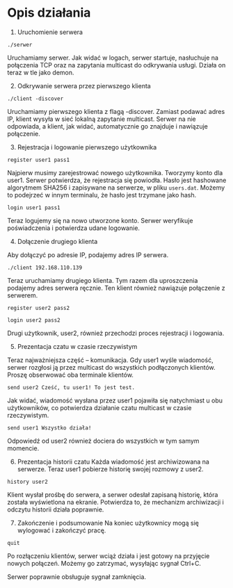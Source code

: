 # Opis działania

1. Uruchomienie serwera
```
./serwer
```

Uruchamiamy serwer. Jak widać w logach, serwer startuje, nasłuchuje na połączenia TCP oraz na zapytania multicast do odkrywania usługi. Działa on teraz w tle jako demon.

2. Odkrywanie serwera przez pierwszego klienta

```
./client -discover
```

Uruchamiamy pierwszego klienta z flagą -discover. Zamiast podawać adres IP, klient wysyła w sieć lokalną zapytanie multicast. Serwer na nie odpowiada, a klient, jak widać, automatycznie go znajduje i nawiązuje połączenie.

3. Rejestracja i logowanie pierwszego użytkownika

```
register user1 pass1
```

Najpierw musimy zarejestrować nowego użytkownika. Tworzymy konto dla user1. Serwer potwierdza, że rejestracja się powiodła. Hasło jest hashowane algorytmem SHA256 i zapisywane na serwerze, w pliku ```users.dat```. Możemy to podejrzeć w innym terminalu, że hasło jest trzymane jako hash.

```
login user1 pass1
```

Teraz logujemy się na nowo utworzone konto. Serwer weryfikuje poświadczenia i potwierdza udane logowanie.


4. Dołączenie drugiego klienta

Aby dołączyć po adresie IP, podajemy adres IP serwera.
```
./client 192.168.110.139 
```

Teraz uruchamiamy drugiego klienta. Tym razem dla uproszczenia podajemy adres serwera ręcznie. Ten klient również nawiązuje połączenie z serwerem.

```
register user2 pass2
```

```
login user2 pass2
```

Drugi użytkownik, user2, również przechodzi proces rejestracji i logowania.

5. Prezentacja czatu w czasie rzeczywistym

Teraz najważniejsza część – komunikacja. Gdy user1 wyśle wiadomość, serwer rozgłosi ją przez multicast do wszystkich podłączonych klientów. Proszę obserwować oba terminale klientów.

```
send user2 Cześć, tu user1! To jest test.
```

Jak widać, wiadomość wysłana przez user1 pojawiła się natychmiast u obu użytkowników, co potwierdza działanie czatu multicast w czasie rzeczywistym.

```
send user1 Wszystko działa!
```

Odpowiedź od user2 również dociera do wszystkich w tym samym momencie.

6. Prezentacja historii czatu
Każda wiadomość jest archiwizowana na serwerze. Teraz user1 pobierze historię swojej rozmowy z user2.


```
history user2
```

Klient wysłał prośbę do serwera, a serwer odesłał zapisaną historię, która została wyświetlona na ekranie. Potwierdza to, że mechanizm archiwizacji i odczytu historii działa poprawnie.


7. Zakończenie i podsumowanie
Na koniec użytkownicy mogą się wylogować i zakończyć pracę.

```
quit
```

Po rozłączeniu klientów, serwer wciąż działa i jest gotowy na przyjęcie nowych połączeń. Możemy go zatrzymać, wysyłając sygnał Ctrl+C.

Serwer poprawnie obsługuje sygnał zamknięcia.
